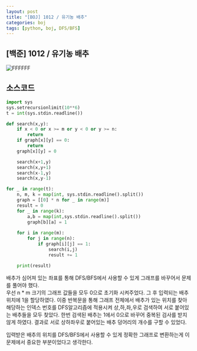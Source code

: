 ```yaml
---
layout: post
title: "[BOJ] 1012 / 유기농 배추"
categories: boj
tags: [python, boj, DFS/BFS]
---
```


##  [백준] 1012 / 유기농 배추

![FFFFFF](https://user-images.githubusercontent.com/78485996/132358490-44cf2c97-1bbf-4751-ab6a-25131ca0138c.png)

## 소스코드


~~~python
import sys
sys.setrecursionlimit(10**6)
t = int(sys.stdin.readline())

def search(x,y):
    if x < 0 or x >= m or y < 0 or y >= n:
        return
    if graph[x][y] == 0:
        return
    graph[x][y] = 0

    search(x+1,y)
    search(x,y+1)
    search(x-1,y)
    search(x,y-1)

for _ in range(t):
    n, m, k = map(int, sys.stdin.readline().split()) 
    graph = [[0] * n for _ in range(m)]
    result = 0 
    for _ in range(k): 
        a,b = map(int,sys.stdin.readline().split())
        graph[b][a] = 1 
    
    for i in range(m):
        for j in range(n):
            if graph[i][j] == 1: 
                search(i,j) 
                result += 1 

    print(result)
~~~

배추가 심어져 있는 좌표를 통해 DFS/BFS에서 사용할 수 있게 그래프를 바꾸어서 문제를 풀어야 했다.<br> 
우선 n * m 크기의 그래프 값들을 모두 0으로 초기화 시켜주었다. 그 후 입력되는 배추 위치에 1을 할당하였다. 
이중 반복문을 통해 그래프 전체에서 배추가 있는 위치를 찾아 해당하는 인덱스 번호를 DFS알고리즘에 적용시켜 상,하,좌,우로 검색하여 서로 붙어있는 배추들을 모두 찾았다. 한번 검색된 배추는 1에서 0으로 바꾸어 중복된 검사를 받지 않게 하였다. 결과로 서로 상하좌우로 붙어있는 배추 덩어리의 개수를 구할 수 있었다.

입력받은 배추의 위치를 DFS/BFS에서 사용할 수 있게 정확한 그래프로 변환하는게 이 문제에서 중요한 부분이었다고 생각한다.
